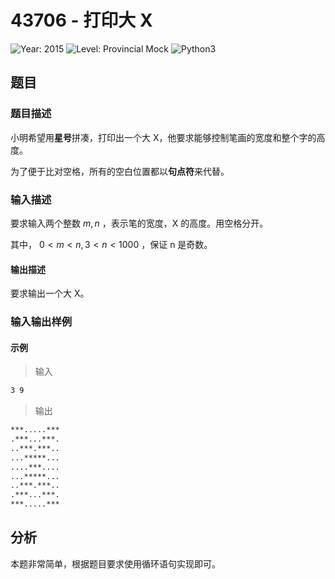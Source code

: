 # 43706 - 打印大 X

![Year: 2015](https://img.shields.io/badge/Year-2015-white)
![Level: Provincial Mock](https://img.shields.io/badge/Level-Provincial%20Mock-blue)
![Python3](https://img.shields.io/badge/Python3-AC-green)

## 题目

### 题目描述

小明希望用**星号**拼凑，打印出一个大 X，他要求能够控制笔画的宽度和整个字的高度。

为了便于比对空格，所有的空白位置都以**句点符**来代替。

### 输入描述

要求输入两个整数 $m, n$ ，表示笔的宽度，X 的高度。用空格分开。

其中， $0<m<n, 3<n<1000$ ，保证 n 是奇数。

#### 输出描述

要求输出一个大 X。

### 输入输出样例

#### 示例

> 输入

```txt
3 9
```

> 输出

```txt
***.....***
.***...***.
..***.***..
...*****...
....***....
...*****...
..***.***..
.***...***.
***.....***
```

## 分析

本题非常简单，根据题目要求使用循环语句实现即可。
